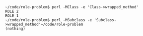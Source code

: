 
    ~/code/role-problem$ perl -MClass -e 'Class->wrapped_method'
    ROLE 2
    ROLE 1
    ~/code/role-problem$ perl -MSubclass -e 'Subclass->wrapped_method'~/code/role-problem
    (nothing)


